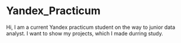 # Yandex_Practicum

Hi, I am a current Yandex practicum student on the way to junior data analyst. I want to show my projects, which I made durring study.

